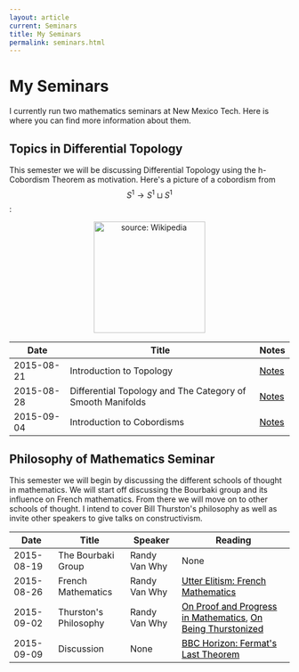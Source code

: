 ```yaml
---
layout: article
current: Seminars
title: My Seminars
permalink: seminars.html
---
```


My Seminars
==========
I currently run two mathematics seminars at New Mexico Tech. Here is where you can find more information about them.

Topics in Differential Topology
-------------------------------

This semester we will be discussing Differential Topology using the h-Cobordism Theorem as motivation. Here's a picture of a cobordism from $$S^1 \to S^1 \sqcup S^1$$:

<div style="text-align:center">
<img src="https://upload.wikimedia.org/wikipedia/commons/thumb/d/d7/Pair_of_pants_cobordism_(pantslike).svg/440px-Pair_of_pants_cobordism_(pantslike).svg.png"
alt="source: Wikipedia" align="middle" style="width: 200px;">
</div>

<div class="container">
<table class="table table-bordered">
       <thead>
	<tr>
		<th>Date</th>
        	<th>Title</th>
        	<th>Notes</th>
      	</tr>
    	</thead>
    	<tbody>
	 <tr>
	 	<td>2015-08-21</td>
       		<td>Introduction to Topology</td>
        	<td><a style="color:black" href="/assets/pdf/l1.pdf">Notes</a></td>
      	 </tr>
	 <tr>
		<td>2015-08-28</td>
       		<td>Differential Topology and The Category of Smooth Manifolds</td>
        	<td><a style="color:black" href="/assets/pdf/l2.pdf">Notes</a></td>
      	 </tr>
	 <tr>
		<td>2015-09-04</td>
       		<td>Introduction to Cobordisms</td>
        	<td><a style="color:black" href="/assets/pdf/l3.pdf">Notes</a></td>
      	 </tr>
	</tbody>
</table>
</div>

Philosophy of Mathematics Seminar
-------------------------------------


This semester we will begin by discussing the different schools of thought in mathematics. We will start off discussing the Bourbaki group and its influence
on French mathematics. From there we will move on to other schools of thought. I intend to cover Bill Thurston's philosophy as well as invite
other speakers to give talks on constructivism.

<div class="container">
<table class="table table-bordered">
       <thead>
	<tr>
		<th>Date</th>
        	<th>Title</th>
        	<th>Speaker</th>
		<th>Reading</th>
      	</tr>
    	</thead>
    	<tbody>
	 <tr>
	 	<td>2015-08-19</td>
       		<td>The Bourbaki Group</td>
        	<td>Randy Van Why</td>
		<td>None</td>
      	 </tr>
	 <tr>
		<td>2015-08-26</td>
        	<td>French Mathematics</td>
        	<td>Randy Van Why</td>
		<td><a style="color:black" href="http://education.lms.ac.uk/wp-content/uploads/2012/02/Louis-le-Grand1.pdf">Utter Elitism: French Mathematics</a></td>
      	 </tr>
      	 <tr>
		<td>2015-09-02</td>
		<td>Thurston's Philosophy</td>
		<td>Randy Van Why</td>
        	<td><a style="color:black" href="http://www.ams.org/journals/bull/1994-30-02/S0273-0979-1994-00502-6/S0273-0979-1994-00502-6.pdf">On Proof and Progress in Mathematics</a>, <a style="color:black" href="http://www.math.uchicago.edu/~farb/papers/thurston.pd">On Being Thurstonized</a></td>
      	 </tr>
	 <tr>
		<td>2015-09-09</td>
		<td>Discussion</td>
		<td>None</td>
        	<td><a style="color:black" href="https://vimeo.com/18216532">BBC Horizon: Fermat's Last Theorem</a></td>
      	 </tr>
    	 </tbody>
</table>
</div>
